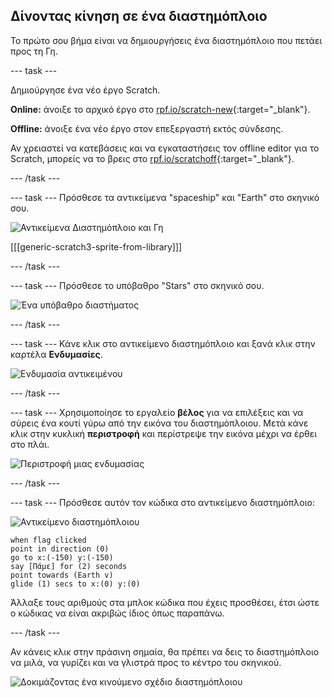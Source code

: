 ## Δίνοντας κίνηση σε ένα διαστημόπλοιο

Το πρώτο σου βήμα είναι να δημιουργήσεις ένα διαστημόπλοιο που πετάει προς τη Γη.

--- task ---

Δημιούργησε ένα νέο έργο Scratch.

**Online:** άνοιξε το αρχικό έργο στο [rpf.io/scratch-new](https://rpf.io/scratchon){:target="_blank"}.

**Offline:** άνοιξε ένα νέο έργο στον επεξεργαστή εκτός σύνδεσης.

Αν χρειαστεί να κατεβάσεις και να εγκαταστήσεις τον offline editor για το Scratch, μπορείς να το βρεις στο [rpf.io/scratchoff](https://rpf.io/scratchoff){:target="_blank"}.

--- /task ---

--- task --- Πρόσθεσε τα αντικείμενα "spaceship" και "Earth" στο σκηνικό σου.

![Αντικείμενα Διαστημόπλοιο και Γη](images/space-sprites.png)

[[[generic-scratch3-sprite-from-library]]]

--- /task ---

--- task --- Πρόσθεσε το υπόβαθρο "Stars" στο σκηνικό σου.

![Ένα υπόβαθρο διαστήματος](images/space-backdrop.png)

--- /task ---

--- task --- Κάνε κλικ στο αντικείμενο διαστημόπλοιο και ξανά κλικ στην καρτέλα **Ενδυμασίες**.

![Ενδυμασία αντικειμένου](images/space-costume.png)

--- /task ---

--- task --- Χρησιμοποίησε το εργαλείο **βέλος** για να επιλέξεις και να σύρεις ένα κουτί γύρω από την εικόνα του διαστημόπλοιου. Μετά κάνε κλικ στην κυκλική **περιστροφή** και περίστρεψε την εικόνα μέχρι να έρθει στο πλάι.

![Περιστροφή μιας ενδυμασίας](images/space-rotate.png)

--- /task ---

--- task --- Πρόσθεσε αυτόν τον κώδικα στο αντικείμενο διαστημόπλοιο:

![Αντικείμενο διαστημόπλοιου](images/sprite-spaceship.png)

```blocks3
when flag clicked
point in direction (0)
go to x:(-150) y:(-150)
say [Πάμε] for (2) seconds
point towards (Earth v)
glide (1) secs to x:(0) y:(0)
```

Άλλαξε τους αριθμούς στα μπλοκ κώδικα που έχεις προσθέσει, έτσι ώστε ο κώδικας να είναι ακριβώς ίδιος όπως παραπάνω.

--- /task ---

Αν κάνεις κλικ στην πράσινη σημαία, θα πρέπει να δεις το διαστημόπλοιο να μιλά, να γυρίζει και να γλιστρά προς το κέντρο του σκηνικού.

![Δοκιμάζοντας ένα κινούμενο σχέδιο διαστημόπλοιου](images/space-animate-stage.png)
